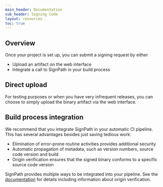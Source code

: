 ```yaml
---
main_header: Documentation
sub_header: Signing Code
layout: resources
toc: true
---
```


## Overview

Once your project is set up, you can submit a signing request by either

* Upload an artifact on the web interface
* Integrate a call to SignPath in your build process

## Direct upload

For testing purposes or when you have very infrequent releases, you can choose to simply upload the binary artifact via the web interface.

## Build process integration

We recommend that you integrate SignPath in your automatic CI pipeline. This has several advantages besides just saving tedious work:

* Elimination of error-prone routine activities provides additional security
* Automatic propagation of metadata, such as version numbers, source code version and build
* Origin verification ensures that the signed binary conforms to a specific source code version

SignPath provides multiple ways to be integrated into your pipeline. See the [documentation](/documentation/build-system-integration) for details including information about origin verification.